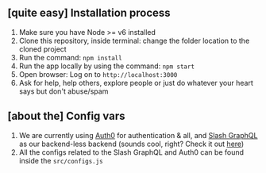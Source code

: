 ## [quite easy] Installation process
1. Make sure you have Node >= v6 installed
2. Clone this repository, inside terminal: change the folder location to the cloned project
3. Run the command: ```npm install```
4. Run the app locally by using the command: ```npm start```
5. Open browser: Log on to ```http://localhost:3000```
6. Ask for help, help others, explore people or just do whatever your heart says but don't abuse/spam

## [about the] Config vars
1. We are currently using [Auth0](https://auth0.com/) for authentication & all, and [Slash GraphQL](https://auth0.com/) as our backend-less backend (sounds cool, right? Check it out [here](https://slash.dgraph.io/))
2. All the configs related to the Slash GraphQL and Auth0 can be found inside the ```src/configs.js```

